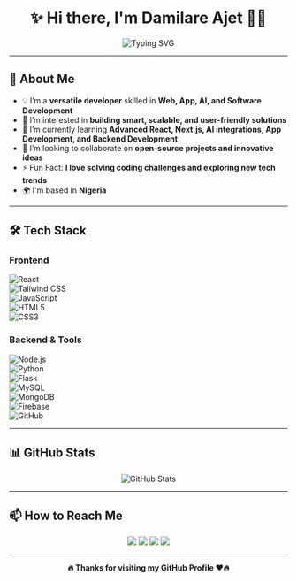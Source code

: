 <h1 align="center">✨ Hi there, I'm Damilare Ajet 👋✨</h1>

<p align="center">
  <img src="https://readme-typing-svg.demolab.com?font=Fira+Code&weight=500&pause=1000&color=00C1FF&center=true&width=600&lines=Full-Stack+%7C+Web+%7C+App+%7C+AI+Developer;Creating+Intuitive+and+Scalable+Solutions;Passionate+About+Tech+%26+Innovation" alt="Typing SVG" />
</p>

---

## 🚀 About Me  
- 💡 I’m a **versatile developer** skilled in **Web, App, AI, and Software Development**  
- 👀 I’m interested in **building smart, scalable, and user-friendly solutions**  
- 🌱 I’m currently learning **Advanced React, Next.js, AI integrations, App Development, and Backend Development**  
- 💞️ I’m looking to collaborate on **open-source projects and innovative ideas**  
- ⚡ Fun Fact: **I love solving coding challenges and exploring new tech trends**  
- 🌍 I'm based in **Nigeria**  

---

## 🛠 Tech Stack  
### **Frontend**  
![React](https://img.shields.io/badge/React-20232A?style=for-the-badge&logo=react&logoColor=61DAFB)  
![Tailwind CSS](https://img.shields.io/badge/Tailwind_CSS-38B2AC?style=for-the-badge&logo=tailwind-css&logoColor=white)  
![JavaScript](https://img.shields.io/badge/JavaScript-F7DF1E?style=for-the-badge&logo=javascript&logoColor=black)  
![HTML5](https://img.shields.io/badge/HTML5-E34F26?style=for-the-badge&logo=html5&logoColor=white)  
![CSS3](https://img.shields.io/badge/CSS3-1572B6?style=for-the-badge&logo=css3&logoColor=white)  

### **Backend & Tools**  
![Node.js](https://img.shields.io/badge/Node.js-339933?style=for-the-badge&logo=nodedotjs&logoColor=white)  
![Python](https://img.shields.io/badge/Python-3776AB?style=for-the-badge&logo=python&logoColor=white)  
![Flask](https://img.shields.io/badge/Flask-000000?style=for-the-badge&logo=flask&logoColor=white)  
![MySQL](https://img.shields.io/badge/MySQL-4479A1?style=for-the-badge&logo=mysql&logoColor=white)  
![MongoDB](https://img.shields.io/badge/MongoDB-47A248?style=for-the-badge&logo=mongodb&logoColor=white)  
![Firebase](https://img.shields.io/badge/Firebase-FFCA28?style=for-the-badge&logo=firebase&logoColor=black)  
![GitHub](https://img.shields.io/badge/GitHub-181717?style=for-the-badge&logo=github&logoColor=white)  

---

## 📊 GitHub Stats  
<p align="center">
  <img src="https://github-readme-stats.vercel.app/api?username=damilareajet&show_icons=true&theme=radical" alt="GitHub Stats" />
</p>

---

## 📫 How to Reach Me  
<p align="center">
  <a href="https://x.com/damilare_ajet"><img src="https://img.shields.io/badge/Twitter-%231DA1F2.svg?style=for-the-badge&logo=twitter&logoColor=white" /></a>
  <a href="https://www.linkedin.com/in/damilare-ajetunmobi-565265307/"><img src="https://img.shields.io/badge/LinkedIn-%230077B5.svg?style=for-the-badge&logo=linkedin&logoColor=white" /></a>
  <a href="https://www.instagram.com/damilare_ajet/"><img src="https://img.shields.io/badge/Instagram-%23E4405F.svg?style=for-the-badge&logo=instagram&logoColor=white" /></a>
  <a href="mailto:ajetunmobidamilare2009@gmail.com"><img src="https://img.shields.io/badge/Email-%23D14836.svg?style=for-the-badge&logo=gmail&logoColor=white" /></a>
</p>

---

<p align="center"><b>🔥 Thanks for visiting my GitHub Profile ❤️🔥</b></p>

